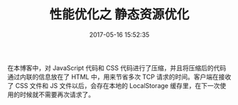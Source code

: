 ﻿---
title: 性能优化之 静态资源优化
date: 2017-05-16 15:52:35
tags:
  - JavaScript
  - CSS
---

在本博客中，对 JavaScript 代码和 CSS 代码进行了压缩，并且将压缩后的代码通过内联的信息放在了 HTML 中，用来节省多次 TCP 请求的时间。客户端在接收了 CSS 文件和 JS 文件以后，会存在本地的 LocalStorage 缓存里，在下一次使用的时候就不需要再次请求了。



